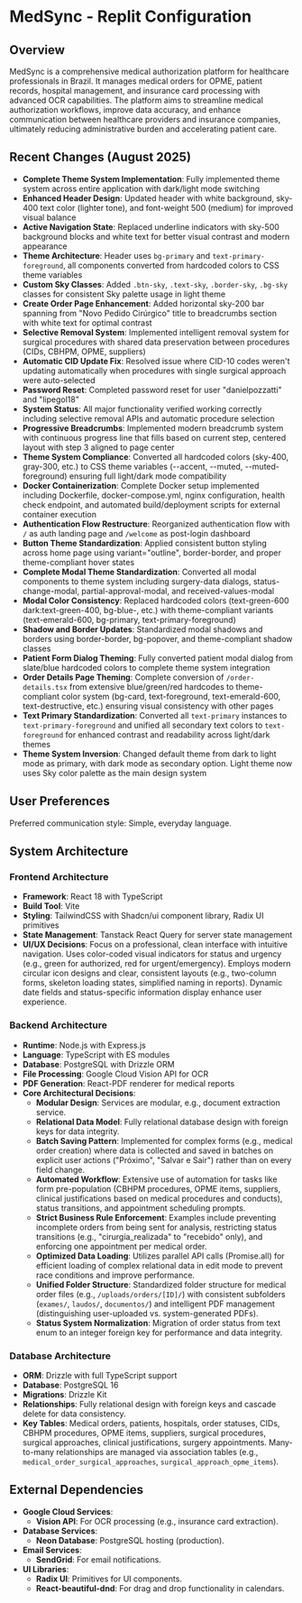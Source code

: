 # MedSync - Replit Configuration

## Overview

MedSync is a comprehensive medical authorization platform for healthcare professionals in Brazil. It manages medical orders for OPME, patient records, hospital management, and insurance card processing with advanced OCR capabilities. The platform aims to streamline medical authorization workflows, improve data accuracy, and enhance communication between healthcare providers and insurance companies, ultimately reducing administrative burden and accelerating patient care.

## Recent Changes (August 2025)

- **Complete Theme System Implementation**: Fully implemented theme system across entire application with dark/light mode switching
- **Enhanced Header Design**: Updated header with white background, sky-400 text color (lighter tone), and font-weight 500 (medium) for improved visual balance
- **Active Navigation State**: Replaced underline indicators with sky-500 background blocks and white text for better visual contrast and modern appearance
- **Theme Architecture**: Header uses `bg-primary` and `text-primary-foreground`, all components converted from hardcoded colors to CSS theme variables
- **Custom Sky Classes**: Added `.btn-sky`, `.text-sky`, `.border-sky`, `.bg-sky` classes for consistent Sky palette usage in light theme
- **Create Order Page Enhancement**: Added horizontal sky-200 bar spanning from "Novo Pedido Cirúrgico" title to breadcrumbs section with white text for optimal contrast
- **Selective Removal System**: Implemented intelligent removal system for surgical procedures with shared data preservation between procedures (CIDs, CBHPM, OPME, suppliers)
- **Automatic CID Update Fix**: Resolved issue where CID-10 codes weren't updating automatically when procedures with single surgical approach were auto-selected
- **Password Reset**: Completed password reset for user "danielpozzatti" and "lipegol18"  
- **System Status**: All major functionality verified working correctly including selective removal APIs and automatic procedure selection
- **Progressive Breadcrumbs**: Implemented modern breadcrumb system with continuous progress line that fills based on current step, centered layout with step 3 aligned to page center
- **Theme System Compliance**: Converted all hardcoded colors (sky-400, gray-300, etc.) to CSS theme variables (--accent, --muted, --muted-foreground) ensuring full light/dark mode compatibility
- **Docker Containerization**: Complete Docker setup implemented including Dockerfile, docker-compose.yml, nginx configuration, health check endpoint, and automated build/deployment scripts for external container execution
- **Authentication Flow Restructure**: Reorganized authentication flow with `/` as auth landing page and `/welcome` as post-login dashboard
- **Button Theme Standardization**: Applied consistent button styling across home page using variant="outline", border-border, and proper theme-compliant hover states
- **Complete Modal Theme Standardization**: Converted all modal components to theme system including surgery-data dialogs, status-change-modal, partial-approval-modal, and received-values-modal
- **Modal Color Consistency**: Replaced hardcoded colors (text-green-600 dark:text-green-400, bg-blue-, etc.) with theme-compliant variants (text-emerald-600, bg-primary, text-primary-foreground)
- **Shadow and Border Updates**: Standardized modal shadows and borders using border-border, bg-popover, and theme-compliant shadow classes
- **Patient Form Dialog Theming**: Fully converted patient modal dialog from slate/blue hardcoded colors to complete theme system integration
- **Order Details Page Theming**: Complete conversion of `/order-details.tsx` from extensive blue/green/red hardcodes to theme-compliant color system (bg-card, text-foreground, text-emerald-600, text-destructive, etc.) ensuring visual consistency with other pages
- **Text Primary Standardization**: Converted all `text-primary` instances to `text-primary-foreground` and unified all secondary text colors to `text-foreground` for enhanced contrast and readability across light/dark themes
- **Theme System Inversion**: Changed default theme from dark to light mode as primary, with dark mode as secondary option. Light theme now uses Sky color palette as the main design system

## User Preferences

Preferred communication style: Simple, everyday language.

## System Architecture

### Frontend Architecture
- **Framework**: React 18 with TypeScript
- **Build Tool**: Vite
- **Styling**: TailwindCSS with Shadcn/ui component library, Radix UI primitives
- **State Management**: Tanstack React Query for server state management
- **UI/UX Decisions**: Focus on a professional, clean interface with intuitive navigation. Uses color-coded visual indicators for status and urgency (e.g., green for authorized, red for urgent/emergency). Employs modern circular icon designs and clear, consistent layouts (e.g., two-column forms, skeleton loading states, simplified naming in reports). Dynamic date fields and status-specific information display enhance user experience.

### Backend Architecture
- **Runtime**: Node.js with Express.js
- **Language**: TypeScript with ES modules
- **Database**: PostgreSQL with Drizzle ORM
- **File Processing**: Google Cloud Vision API for OCR
- **PDF Generation**: React-PDF renderer for medical reports
- **Core Architectural Decisions**:
    - **Modular Design**: Services are modular, e.g., document extraction service.
    - **Relational Data Model**: Fully relational database design with foreign keys for data integrity.
    - **Batch Saving Pattern**: Implemented for complex forms (e.g., medical order creation) where data is collected and saved in batches on explicit user actions ("Próximo", "Salvar e Sair") rather than on every field change.
    - **Automated Workflow**: Extensive use of automation for tasks like form pre-population (CBHPM procedures, OPME items, suppliers, clinical justifications based on medical procedures and conducts), status transitions, and appointment scheduling prompts.
    - **Strict Business Rule Enforcement**: Examples include preventing incomplete orders from being sent for analysis, restricting status transitions (e.g., "cirurgia_realizada" to "recebido" only), and enforcing one appointment per medical order.
    - **Optimized Data Loading**: Utilizes parallel API calls (Promise.all) for efficient loading of complex relational data in edit mode to prevent race conditions and improve performance.
    - **Unified Folder Structure**: Standardized folder structure for medical order files (e.g., `/uploads/orders/[ID]/`) with consistent subfolders (`exames/`, `laudos/`, `documentos/`) and intelligent PDF management (distinguishing user-uploaded vs. system-generated PDFs).
    - **Status System Normalization**: Migration of order status from text enum to an integer foreign key for performance and data integrity.

### Database Architecture
- **ORM**: Drizzle with full TypeScript support
- **Database**: PostgreSQL 16
- **Migrations**: Drizzle Kit
- **Relationships**: Fully relational design with foreign keys and cascade delete for data consistency.
- **Key Tables**: Medical orders, patients, hospitals, order statuses, CIDs, CBHPM procedures, OPME items, suppliers, surgical procedures, surgical approaches, clinical justifications, surgery appointments. Many-to-many relationships are managed via association tables (e.g., `medical_order_surgical_approaches`, `surgical_approach_opme_items`).

## External Dependencies

- **Google Cloud Services**:
    - **Vision API**: For OCR processing (e.g., insurance card extraction).
- **Database Services**:
    - **Neon Database**: PostgreSQL hosting (production).
- **Email Services**:
    - **SendGrid**: For email notifications.
- **UI Libraries**:
    - **Radix UI**: Primitives for UI components.
    - **React-beautiful-dnd**: For drag and drop functionality in calendars.